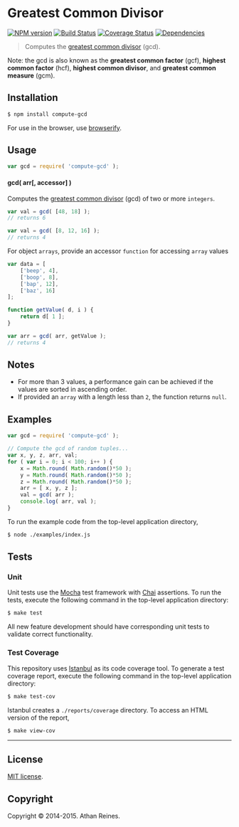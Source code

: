 Greatest Common Divisor
===
[![NPM version][npm-image]][npm-url] [![Build Status][travis-image]][travis-url] [![Coverage Status][coveralls-image]][coveralls-url] [![Dependencies][dependencies-image]][dependencies-url]

> Computes the [greatest common divisor](http://en.wikipedia.org/wiki/Greatest_common_divisor) (gcd).

Note: the gcd is also known as the __greatest common factor__ (gcf), __highest common factor__ (hcf), __highest common divisor__, and __greatest common measure__ (gcm).



## Installation

``` bash
$ npm install compute-gcd
```

For use in the browser, use [browserify](https://github.com/substack/node-browserify).


## Usage

``` javascript
var gcd = require( 'compute-gcd' );
```

#### gcd( arr[, accessor] )

Computes the [greatest common divisor](http://en.wikipedia.org/wiki/Greatest_common_divisor) (gcd) of two or more `integers`.

``` javascript
var val = gcd( [48, 18] );
// returns 6

var val = gcd( [8, 12, 16] );
// returns 4
```

For object `arrays`, provide an accessor `function` for accessing `array` values

``` javascript
var data = [
	['beep', 4],
	['boop', 8],
	['bap', 12],
	['baz', 16]
];

function getValue( d, i ) {
	return d[ 1 ];
}

var arr = gcd( arr, getValue );
// returns 4
```



## Notes

-	For more than 3 values, a performance gain can be achieved if the values are sorted in ascending order.
- 	If provided an `array` with a length less than `2`, the function returns `null`.



## Examples

``` javascript
var gcd = require( 'compute-gcd' );

// Compute the gcd of random tuples...
var x, y, z, arr, val;
for ( var i = 0; i < 100; i++ ) {
	x = Math.round( Math.random()*50 );
	y = Math.round( Math.random()*50 );
	z = Math.round( Math.random()*50 );
	arr = [ x, y, z ];
	val = gcd( arr );
	console.log( arr, val );
}
```

To run the example code from the top-level application directory,

``` bash
$ node ./examples/index.js
```




## Tests

### Unit

Unit tests use the [Mocha](http://mochajs.org) test framework with [Chai](http://chaijs.com) assertions. To run the tests, execute the following command in the top-level application directory:

``` bash
$ make test
```

All new feature development should have corresponding unit tests to validate correct functionality.


### Test Coverage

This repository uses [Istanbul](https://github.com/gotwarlost/istanbul) as its code coverage tool. To generate a test coverage report, execute the following command in the top-level application directory:

``` bash
$ make test-cov
```

Istanbul creates a `./reports/coverage` directory. To access an HTML version of the report,

``` bash
$ make view-cov
```


---
## License

[MIT license](http://opensource.org/licenses/MIT).


## Copyright

Copyright &copy; 2014-2015. Athan Reines.


[npm-image]: http://img.shields.io/npm/v/compute-gcd.svg
[npm-url]: https://npmjs.org/package/compute-gcd

[travis-image]: http://img.shields.io/travis/compute-io/gcd/master.svg
[travis-url]: https://travis-ci.org/compute-io/gcd

[coveralls-image]: https://img.shields.io/coveralls/compute-io/gcd/master.svg
[coveralls-url]: https://coveralls.io/r/compute-io/gcd?branch=master

[dependencies-image]: http://img.shields.io/david/compute-io/gcd.svg
[dependencies-url]: https://david-dm.org/compute-io/gcd

[dev-dependencies-image]: http://img.shields.io/david/dev/compute-io/gcd.svg
[dev-dependencies-url]: https://david-dm.org/dev/compute-io/gcd

[github-issues-image]: http://img.shields.io/github/issues/compute-io/gcd.svg
[github-issues-url]: https://github.com/compute-io/gcd/issues
